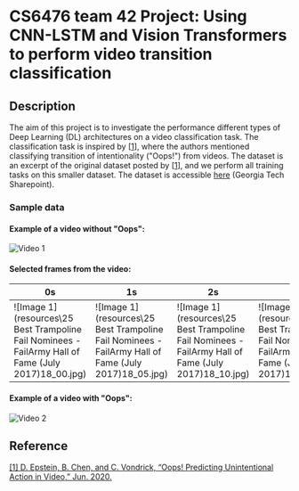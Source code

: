 # CS6476 team 42 Project: Using CNN-LSTM and Vision Transformers to perform video transition classification

## Description

The aim of this project is to investigate the performance different types of Deep Learning (DL) architectures on a video classification task. The classification task is inspired by [[1]], where the authors mentioned classifying transition of intentionality ("Oops!") from videos. The dataset is an excerpt of the original dataset posted by [[1]], and we perform all training tasks on this smaller dataset. The dataset is accessible [here] (Georgia Tech Sharepoint).

### Sample data

#### Example of a video without "Oops":

![Video 1](https://youtu.be/zkm6EhrSDso)

#### Selected frames from the video:



| 0s | 1s | 2s | 3s | 4s | 5s |
|---------|---------|---------|---------|---------|---------|
| ![Image 1](resources\25 Best Trampoline Fail Nominees - FailArmy Hall of Fame (July 2017)18_00.jpg) | ![Image 1](resources\25 Best Trampoline Fail Nominees - FailArmy Hall of Fame (July 2017)18_05.jpg) | ![Image 1](resources\25 Best Trampoline Fail Nominees - FailArmy Hall of Fame (July 2017)18_10.jpg) | ![Image 1](resources\25 Best Trampoline Fail Nominees - FailArmy Hall of Fame (July 2017)18_14.jpg) | ![Image 1](resources\25 Best Trampoline Fail Nominees - FailArmy Hall of Fame (July 2017)18_19.jpg) | ![Image 1](resources\25 Best Trampoline Fail Nominees - FailArmy Hall of Fame (July 2017)18_24.jpg) |


#### Example of a video with "Oops":

![Video 2](https://youtu.be/CBYLn15tSCA)

## Reference
[1]: https://arxiv.org/pdf/1911.11206.pdf
[\[1\] D. Epstein, B. Chen, and C. Vondrick, “Oops! Predicting Unintentional Action in Video,” Jun. 2020.](https://arxiv.org/pdf/1911.11206.pdf)

[here]: https://gtvault.sharepoint.com/:f:/s/CVTeam/EkSa6fRmLYFEtbkHedlofBgB1Pm76-SfRxSppaaKjWZCmw?e=sItsAG